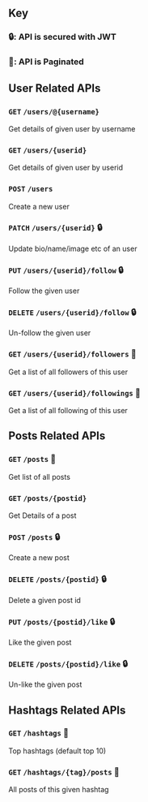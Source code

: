 ## Key

### 🔒: API is secured with JWT

### 📃: API is Paginated

## User Related APIs

### `GET` `/users/@{username}`
Get details of given user by username

### `GET` `/users/{userid}`
Get details of given user by userid

### `POST` `/users`
Create a new user

### `PATCH` `/users/{userid}` 🔒 
Update bio/name/image etc of an user

### `PUT` `/users/{userid}/follow` 🔒 
Follow the given user

### `DELETE` `/users/{userid}/follow` 🔒 
Un-follow the given user

### `GET` `/users/{userid}/followers` 📃 
Get a list of all followers of this user

### `GET` `/users/{userid}/followings` 📃 
Get a list of all following of this user



## Posts Related APIs

### `GET` `/posts` 📃 
Get list of all posts

### `GET` `/posts/{postid}`
Get Details of a post

### `POST` `/posts` 🔒 
Create a new post

### `DELETE` `/posts/{postid}` 🔒 
Delete a given post id

### `PUT` `/posts/{postid}/like` 🔒 
Like the given post

### `DELETE` `/posts/{postid}/like` 🔒 
Un-like the given post



## Hashtags Related APIs

### `GET` `/hashtags` 📃 
Top hashtags (default top 10)

### `GET` `/hashtags/{tag}/posts` 📃 
All posts of this given hashtag